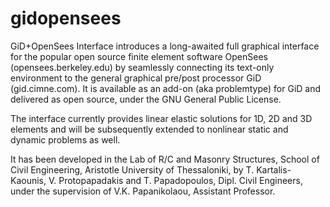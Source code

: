 # gidopensees
GiD+OpenSees Interface introduces a long-awaited full graphical interface for the popular open source finite
element software OpenSees (opensees.berkeley.edu) by seamlessly connecting its text-only environment to the
general graphical pre/post processor GiD (gid.cimne.com). It is available as an add-on (aka problemtype) for GiD
and delivered as open source, under the GNU General Public License.

The interface currently provides linear elastic solutions for 1D, 2D and 3D elements and will be subsequently
extended to nonlinear static and dynamic problems as well.

It has been developed in the Lab of R/C and Masonry Structures, School of Civil Engineering, 
Aristotle University of Thessaloniki, by T. Kartalis-Kaounis, V. Protopapadakis and T. Papadopoulos,
Dipl. Civil Engineers, under the supervision of V.K. Papanikolaou, Assistant Professor.
